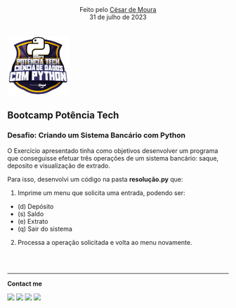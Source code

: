 <center> Feito pelo <a href="https://www.linkedin.com/in/eucesarmoura/" > César de Moura </a></center>

<center> 31 de julho de 2023 </center>

<br>
<br>

<img src="src/img/f5dba255-da18-427a-a02a-ca11a339c1cd.webp" alt="Descrição da imagem" width="140" />


## Bootcamp Potência Tech 

### Desafio: Criando um Sistema Bancário com Python 

O Exercício apresentado tinha como objetivos desenvolver um programa que conseguisse efetuar três operações de um sistema bancário: saque, deposito e visualização de extrado.

Para isso, desenvolvi um código na pasta <strong>resolução.py</strong> que:

1. Imprime um menu que solicita uma entrada, podendo ser:
- (d) Depósito
- (s) Saldo
- (e) Extrato
- (q) Sair do sistema

2. Processa a operação solicitada e volta ao menu novamente.

<br>
<br>


***

**Contact me**

<a href="https://www.twitch.tv/eucesarmoura" target="_blank"><img src="https://img.shields.io/badge/Twitch-9146FF?style=for-the-badge&logo=twitch&logoColor=white" target="_blank"></a>
<a href="https://discord.gg/eucesarmoura" target="_blank"><img src="https://img.shields.io/badge/Discord-7289DA?style=for-the-badge&logo=discord&logoColor=white" target="_blank"></a> 
<a href = "mailto:cesarhenriquedemoura@gmail.com"><img src="https://img.shields.io/badge/-Gmail-%23333?style=for-the-badge&logo=gmail&logoColor=white" target="_blank"></a>
<a href="https:///in/" target="_blank"><img src="https://img.shields.io/badge/-LinkedIn-%230077B5?style=for-the-badge&logo=linkedin&logoColor=white" target="_blank"></a> 
  
##